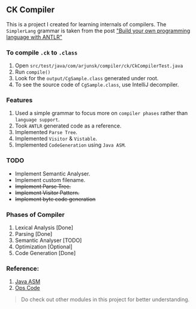 ## CK Compiler
This is a project I created for learning internals of compilers. The `SimplerLang` grammar is taken from the
post ["Build your own programming language with ANTLR"](https://shalithasuranga.medium.com/build-your-own-programming-language-with-antlr-5201955537a5) 

### To compile `.ck` to `.class`
1. Open `src/test/java/com/arjunsk/compiler/ck/CkCompilerTest.java`
2. Run `compile()`
3. Look for the `output/CgSample.class` generated under root.
4. To see the source code of `CgSample.class`, use IntelliJ decompiler.

### Features
1. Used a simple grammar to focus more on `compiler phases` rather than `language support`.
2. Took `ANTLR` generated code as a reference.
2. Implemented `Parse Tree`.
3. Implemented `Visitor` & `Vistable`.
4. Implemented `CodeGeneration` using `Java ASM`.

### TODO
* Implement Semantic Analyser.
* Implement custom filename.
* ~~Implement Parse Tree.~~
* ~~Implement Visitor Pattern.~~
* ~~Implement byte code generation~~

### Phases of Compiler
1. Lexical Analysis [Done]
2. Parsing [Done]
3. Semantic Analyser [TODO]
4. Optimization [Optional]
5. Code Generation [Done]

### Reference:
1. [Java ASM](https://github.com/arjunsk/java-bytecode/tree/master/java-asm/ow2-asm-example/src/main/java/com/arjunsk/asm/asmifier)
2. [Ops Code](https://docs.oracle.com/javase/specs/jvms/se7/html/jvms-6.html)

> Do check out other modules in this project for better understanding.️
